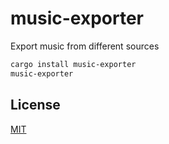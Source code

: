 # music-exporter

Export music from different sources

```sh
cargo install music-exporter
music-exporter
```

## License

[MIT](LICENSE)
